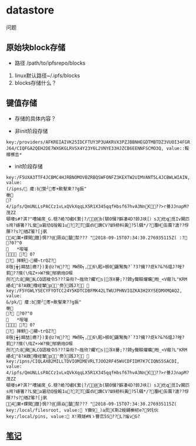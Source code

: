 # datastore
问题

## 原始块block存储

- 路径 /path/to/ipfsrepo/blocks
1. linux默认路径~/.ipfs/blocks
2. blocks存储什么？

## 键值存储

- 存储的具体内容？

- 非init阶段存储

```key:/providers/AFKREIAIVK25IDCFTUY3P3UAKRVX3PZJBBNHEGDTMBTDZ3VUOI34FGRJ64/CIQFGA2QEH2DE7WXGKGLRVSX4Y23Y6L2VNYE33HJZCB6EENNFSCMO3Q, value::鞖檬櫵呇*```

- init阶段存储
```寰幆閬嶅巻鏁版嵁
key:/F5UXA3TTF4JCBMC4HJRBNOMOVBZRBQSWFONFZ3KEXTW2UIMVANT5L4JCBWLWIAIN, value:
(/ipns/ 癨:b箮╯耉+歕鞤柬??g振"
梔
?
4/ipfs/QmUNLLsPACCz1vLxQVkXqqLX5R1X345qqfHbsf67hvA3Nn€??>r諅JJnapM?茂ZZ
頓喓s#?淇?"嘈捕席_G.穏?峗?D叡€縶|?/@b(驠O慖?擗凄4D?龄J呋[）sJ纥q觅Iv闝匹s闹?嶾箸??L叟a窘劤Q捦軗1u?7Т蛋dV譕CV?Ш9剙料黃?5l颻*/?灋H缶霣?溏??俘腪??s?禉Z箵?[j氨
4巣+錁閲膻}惆??@厱焱鼞湬??? "2018-09-15T07:34:30.276935115Z( :? ?0?"0
	*咹嗺
 ? 0?
? 掸魣-襯~trQZ?
8毱j╈j衈喆|癚?})复@z?m?? MW殡┑,6\耜>樜0鼴鹥掏?`?3?擁??疺k?&?6煴J?唑?菿??搚(\伅Z+>W?偨邭瘹炧O帼
刐?た8颫糺CQ認褷令5???枭衔?~揩欣?蠾Ys|浮X謈;??踦y聱鞥爟曠暅_<V礟?L"KRM嵁d"8?A錄橹峌輦p'赍}践J? 
key:/F5YGWLYSECYFYOTCC24Y5KDTCDBFMK42LTWUJPHNVIQZKA3H2XYSEDMXMQAQ2, value:
&/pk/ 癨:b箮╯耉+歕鞤柬??g振"
梔
? ?0?"0
	*咹嗺
 ? 0?
? 掸魣-襯~trQZ?
8毱j╈j衈喆|癚?})复@z?m?? MW殡┑,6\耜>樜0鼴鹥掏?`?3?擁??疺k?&?6煴J?唑?菿??搚(\伅Z+>W?偨邭瘹炧O帼
刐?た8颫糺CQ認褷令5???枭衔?~揩欣?蠾Ys|浮X謈;??踦y聱鞥爟曠暅_<V礟?L"KRM嵁d"8?A錄橹峌輦p'赍}践J? 
key:/ipns/CIQLAXB2MILLTDVIOMIMEVRLTJOO2RF45WVCDFIDM7K7CIQNS5SACDI, value:
4/ipfs/QmUNLLsPACCz1vLxQVkXqqLX5R1X345qqfHbsf67hvA3Nn€??>r諅JJnapM?茂ZZ
頓喓s#?淇?"嘈捕席_G.穏?峗?D叡€縶|?/@b(驠O慖?擗凄4D?龄J呋[）sJ纥q觅Iv闝匹s闹?嶾箸??L叟a窘劤Q捦軗1u?7Т蛋dV譕CV?Ш9剙料黃?5l颻*/?灋H缶霣?溏??俘腪??s?禉Z箵?[j氨
4巣+錁閲膻}惆??@厱焱鼞湬??? "2018-09-15T07:34:30.276935115Z( 
key:/local/filesroot, value: Y攧9_)a烎€斯2綬舖櫯杒e?9饦伙
key:/local/pins, value: Χ!覭嬘#Nゝ睯峦5S??L?熦vG?
```

## [笔记](datastores/note.md)
